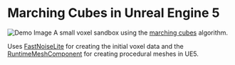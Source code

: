 # Marching Cubes in Unreal Engine 5
![Demo Image](https://i.imgur.com/W8lIxHx.png)
A small voxel sandbox using the [marching cubes](http://paulbourke.net/geometry/polygonise/) algorithm.

Uses [FastNoiseLite](https://github.com/Auburn/FastNoiseLite) for creating the initial voxel data and the [RuntimeMeshComponent](https://github.com/TriAxis-Games/RuntimeMeshComponent/tree/RMC4_UE5) for creating procedural meshes in UE5.
